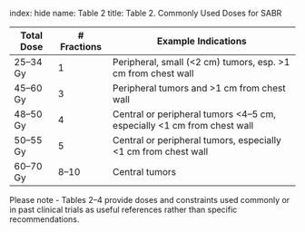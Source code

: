 index: hide
name: Table 2
title: Table 2. Commonly Used Doses for SABR

| Total Dose | # Fractions | Example Indications |
|------------|-------------|---------------------|
| 25–34 Gy | 1 | Peripheral, small (<2 cm) tumors, esp. >1 cm from chest wall |
| 45–60 Gy | 3 | Peripheral tumors and >1 cm from chest wall |
| 48–50 Gy | 4 | Central or peripheral tumors <4–5 cm, especially <1 cm from chest wall |
| 50–55 Gy | 5 | Central or peripheral tumors, especially <1 cm from chest wall |
| 60–70 Gy | 8–10 | Central tumors |

Please note - Tables 2–4 provide doses and constraints used commonly or in past clinical trials as useful references rather than specific recommendations.
